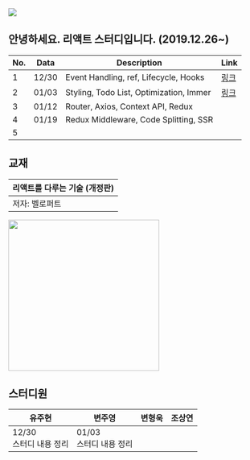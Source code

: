 <img src="https://2020winter-react.github.io/FireFours/fire.png">

## 안녕하세요. 리액트 스터디입니다. (2019.12.26~)

|No. |Data|Description| Link|
|---|---|---|---|
|1|12/30|Event Handling, ref, Lifecycle, Hooks|[링크](https://2020winter-react.github.io/study/1230)|
|2|01/03|Styling, Todo List, Optimization, Immer|[링크](/study/0103)|
|3|01/12|Router, Axios, Context API, Redux||
|4|01/19|Redux Middleware, Code Splitting, SSR||
|5|||||


## 교재

|리액트를 다루는 기술 (개정판)|
|--|
|저자: 벨로퍼트|

<img src="https://images.velog.io/post-images/velopert/c5db3e20-c7a2-11e9-8c2d-7f24fb40725e/-2019-08-26-10.42.17.png" width="300" height="300">


## 스터디원


|유주현|변주영|변형욱|조상연|
|---|---|---|---|
|12/30<br>스터디 내용 정리|01/03<br>스터디 내용 정리|||
